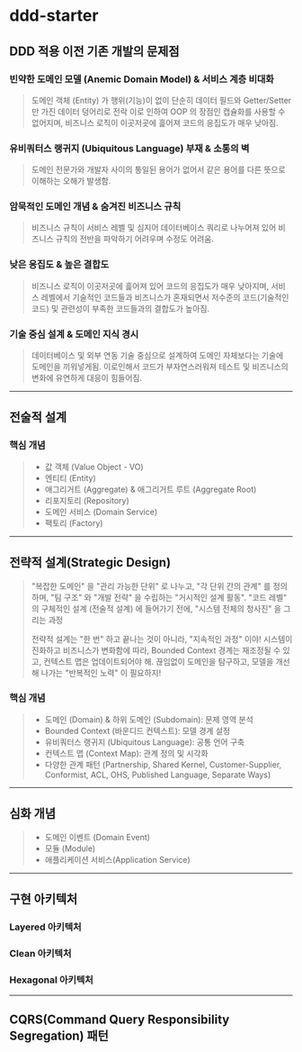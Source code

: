 # ddd-starter

## DDD 적용 이전 기존 개발의 문제점

### 빈약한 도메인 모델 (Anemic Domain Model) & 서비스 계층 비대화

> 도메인 객체 (Entity) 가 행위(기능)이 없이 단순히 데이터 필드와 Getter/Setter 만 가진 데이터 덩어리로 전락
> 이로 인하여 OOP 의 장점인 캡슐화를 사용할 수 없어지며, 비즈니스 로직이 이곳저곳에 흝어져 코드의 응집도가 매우 낮아짐.

### 유비쿼터스 랭귀지 (Ubiquitous Language) 부재 & 소통의 벽

> 도메인 전문가와 개발자 사이의 통일된 용어가 없어서 같은 용어를 다른 뜻으로 이해하는 오해가 발생함.

### 암묵적인 도메인 개념 & 숨겨진 비즈니스 규칙

> 비즈니스 규칙이 서비스 레벨 및 심지어 데이터베이스 쿼리로 나누어져 있어 비즈니스 규칙의 전반을 파악하기 어려우며 수정도 어려움.

### 낮은 응집도 & 높은 결합도

> 비즈니스 로직이 이곳저곳에 흝어져 있어 코드의 응집도가 매우 낮아지며, 서비스 레벨에서 기술적인 코드들과 비즈니스가 혼재되면서
> 저수준의 코드(기술적인 코드) 및 관련성이 부족한 코드들과의 결합도가 높아짐.

### 기술 중심 설계 & 도메인 지식 경시

> 데이터베이스 및 외부 연동 기술 중심으로 설계하여 도메인 자체보다는 기술에 도메인을 끼워넣게됨. 이로인해서 코드가 부자연스러워져
> 테스트 및 비즈니스의 변화에 유연하게 대응이 힘들어짐.

---

## 전술적 설계

>

### 핵심 개념

> * 값 객체 (Value Object - VO)
> * 엔티티 (Entity)
> * 애그리거트 (Aggregate) & 애그리거트 루트 (Aggregate Root)
> * 리포지토리 (Repository)
> * 도메인 서비스 (Domain Service)
> * 팩토리 (Factory)

---

## 전략적 설계(Strategic Design)

> "복잡한 도메인" 을 "관리 가능한 단위" 로 나누고, "각 단위 간의 관계" 를 정의하며, "팀 구조" 와 "개발 전략" 을 수립하는
> "거시적인 설계 활동". "코드 레벨" 의 구체적인 설계 (전술적 설계) 에 들어가기 전에, "시스템 전체의 청사진" 을 그리는 과정
>
> 전략적 설계는 "한 번" 하고 끝나는 것이 아니라, "지속적인 과정" 이야! 시스템이 진화하고 비즈니스가 변화함에 따라, Bounded Context 경계는 재조정될 수 있고, 컨텍스트 맵은 업데이트되어야 해.
> 끊임없이 도메인을 탐구하고, 모델을 개선해 나가는 "반복적인 노력" 이 필요하지!

### 핵심 개념

> * 도메인 (Domain) & 하위 도메인 (Subdomain): 문제 영역 분석
> * Bounded Context (바운디드 컨텍스트): 모델 경계 설정
> * 유비쿼터스 랭귀지 (Ubiquitous Language): 공통 언어 구축
> * 컨텍스트 맵 (Context Map): 관계 정의 및 시각화
> * 다양한 관계 패턴 (Partnership, Shared Kernel, Customer-Supplier, Conformist, ACL, OHS, Published Language, Separate Ways)

---

## 심화 개념
> * 도메인 이벤트 (Domain Event)
> * 모듈 (Module)
> * 애플리케이션 서비스(Application Service)

---

## 구현 아키텍처

### Layered 아키텍처

>

### Clean 아키텍처

>

### Hexagonal 아키텍처

>

---

## CQRS(Command Query Responsibility Segregation) 패턴

> 